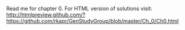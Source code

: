 Read me for chapter 0.
For HTML version of solutions visit:
http://htmlpreview.github.com/?https://github.com/rkapr/GenStudyGroup/blob/master/Ch_0/Ch0.html
